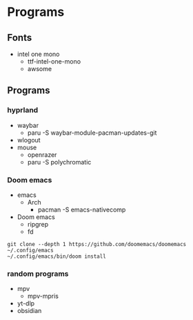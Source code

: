 # Programs
## Fonts
+ intel one mono
    + ttf-intel-one-mono
    + awsome
## Programs
### hyprland
+ waybar
  + paru -S waybar-module-pacman-updates-git
+ wlogout
+ mouse
  + openrazer
  + paru -S polychromatic
### Doom emacs
+ emacs
    + Arch
        + pacman -S emacs-nativecomp
+ Doom emacs
    + ripgrep
    + fd
```
git clone --depth 1 https://github.com/doomemacs/doomemacs ~/.config/emacs
~/.config/emacs/bin/doom install
```
### random programs
+ mpv
  + mpv-mpris
+ yt-dlp
+ obsidian
